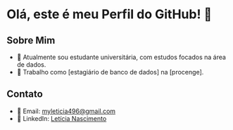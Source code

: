 # Olá, este é meu Perfil do GitHub! 👋

## Sobre Mim
- 🌱 Atualmente sou estudante universitária, com estudos focados na área de dados.
- 💼 Trabalho como [estagiário de banco de dados] na [procenge].

## Contato

- 📧 Email: myleticia496@gmail.com
- 💼 LinkedIn: [Letícia Nascimento]([https://www.linkedin.com/in/seuperfil/](https://www.linkedin.com/in/leticiagn/)https://www.linkedin.com/in/leticiagn/)

